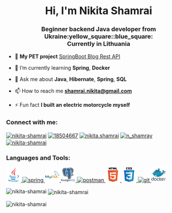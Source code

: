 <h1 align="center">Hi, I'm Nikita Shamrai</h1>
<h3 align="center">Beginner backend Java developer from Ukraine:yellow_square::blue_square:  <br> 
  Currently in Lithuania</h3>

- 🔭 **My PET project** [SpringBoot Blog Rest API](https://github.com/nikita-shamrai/blog.git)

- 🌱 I’m currently learning **Spring**, **Docker**

- 💬 Ask me about **Java**, **Hibernate**, **Spring**, **SQL**

- 📫 How to reach me **shamrai.nikita@gmail.com**

- ⚡ Fun fact **I built an electric motorcycle myself**

<h3 align="left">Connect with me:</h3>
<p align="left">
<a href="https://linkedin.com/in/nikita-shamrai" target="blank"><img align="center" src="https://raw.githubusercontent.com/rahuldkjain/github-profile-readme-generator/master/src/images/icons/Social/linked-in-alt.svg" alt="nikita-shamrai" height="30" width="40" /></a>
<a href="https://stackoverflow.com/users/18504667" target="blank"><img align="center" src="https://raw.githubusercontent.com/rahuldkjain/github-profile-readme-generator/master/src/images/icons/Social/stack-overflow.svg" alt="18504667" height="30" width="40" /></a>
<a href="https://fb.com/nikita.shamrai" target="blank"><img align="center" src="https://raw.githubusercontent.com/rahuldkjain/github-profile-readme-generator/master/src/images/icons/Social/facebook.svg" alt="nikita.shamrai" height="30" width="40" /></a>
<a href="https://instagram.com/n_shamray" target="blank"><img align="center" src="https://raw.githubusercontent.com/rahuldkjain/github-profile-readme-generator/master/src/images/icons/Social/instagram.svg" alt="n_shamray" height="30" width="40" /></a>
<a href="https://www.youtube.com/c/nikita-shamrai" target="blank"><img align="center" src="https://raw.githubusercontent.com/rahuldkjain/github-profile-readme-generator/master/src/images/icons/Social/youtube.svg" alt="nikita-shamrai" height="30" width="40" /></a>
</p>

<h3 align="left">Languages and Tools:</h3>
<p align="left">     <a href="https://www.java.com" target="_blank" rel="noreferrer"> <img src="https://raw.githubusercontent.com/devicons/devicon/master/icons/java/java-original.svg" alt="java" width="40" height="40"/> </a> <a href="https://spring.io/" target="_blank" rel="noreferrer"> <img src="https://www.vectorlogo.zone/logos/springio/springio-icon.svg" alt="spring" width="40" height="40"/> </a> <a href="https://www.mysql.com/" target="_blank" rel="noreferrer"> <img src="https://raw.githubusercontent.com/devicons/devicon/master/icons/mysql/mysql-original-wordmark.svg" alt="mysql" width="40" height="40"/> </a> <a href="https://www.postgresql.org" target="_blank" rel="noreferrer"> <img src="https://raw.githubusercontent.com/devicons/devicon/master/icons/postgresql/postgresql-original-wordmark.svg" alt="postgresql" width="40" height="40"/> </a> <a href="https://postman.com" target="_blank" rel="noreferrer"> <img src="https://www.vectorlogo.zone/logos/getpostman/getpostman-icon.svg" alt="postman" width="40" height="40"/> </a>  <a href="https://www.w3.org/html/" target="_blank" rel="noreferrer"> <img src="https://raw.githubusercontent.com/devicons/devicon/master/icons/html5/html5-original-wordmark.svg" alt="html5" width="40" height="40"/> </a> <a href="https://www.w3schools.com/css/" target="_blank" rel="noreferrer"> <img src="https://raw.githubusercontent.com/devicons/devicon/master/icons/css3/css3-original-wordmark.svg" alt="css3" width="40" height="40"/> </a> <a href="https://git-scm.com/" target="_blank" rel="noreferrer"> <img src="https://www.vectorlogo.zone/logos/git-scm/git-scm-icon.svg" alt="git" width="40" height="40"/> </a> <a href="https://www.docker.com/" target="_blank" rel="noreferrer"> <img src="https://raw.githubusercontent.com/devicons/devicon/master/icons/docker/docker-original-wordmark.svg" alt="docker" width="40" height="40"/> </a> </p>

<p><img align="left" src="https://github-readme-stats.vercel.app/api/top-langs?username=nikita-shamrai&show_icons=true&theme=dracula&bg_color=000000&locale=en&layout=compact" alt="nikita-shamrai" /></p>

<p>&nbsp;<img align="center" src="https://github-readme-stats.vercel.app/api?username=nikita-shamrai&show_icons=true&locale=en" alt="nikita-shamrai" /></p>

<p><img align="center" src="https://github-readme-streak-stats.herokuapp.com/?user=nikita-shamrai&" alt="nikita-shamrai" /></p>
